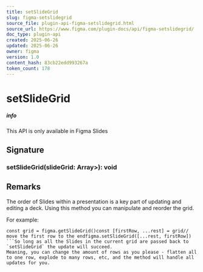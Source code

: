 ```yaml
---
title: setSlideGrid
slug: figma-setslidegrid
source_file: plugin-api-figma-setslidegrid.html
source_url: https://www.figma.com/plugin-docs/api/figma-setslidegrid/
doc_type: plugin-api
created: 2025-06-26
updated: 2025-06-26
owner: figma
version: 1.0
content_hash: 83cb22edd993267a
token_count: 178
---
```

# setSlideGrid

##### info

This API is only available in Figma Slides

## Signature

### setSlideGrid(slideGrid: Array>): void

## Remarks

The order of Slides within a presentation is a key part of updating and editing a deck.
Using this method you can manipulate and reorder the grid.

For example:

```
const grid = figma.getSlideGrid()const [firstRow, ...rest] = grid// move the first row to the endfigma.setSlideGrid([...rest, firstRow])
```So long as all the Slides in the current grid are passed back to `setSlideGrid` the update will succeed.
Meaning, you can change the amount of rows as you please - flatten all to one row, explode to many rows, etc, and the method will handle all updates for you.